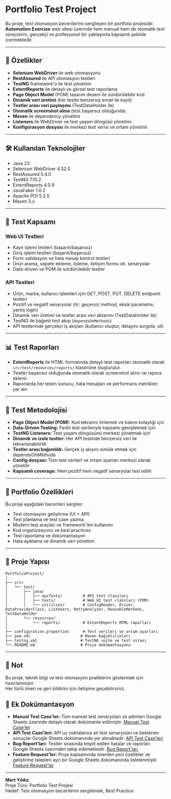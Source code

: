 # Portfolio Test Project

Bu proje, test otomasyon becerilerimi sergileyen bir portfolio projesidir.  
**Automation Exercise** web sitesi üzerinde hem manuel hem de otomatik test süreçlerini, gerçekçi ve profesyonel bir yaklaşımla kapsamlı şekilde içermektedir.

---

## 🚀 Özellikler

- **Selenium WebDriver** ile web otomasyonu
- **RestAssured** ile API otomasyon testleri
- **TestNG** framework'ü ile test yönetimi
- **ExtentReports** ile detaylı ve görsel test raporlama
- **Page Object Model** (POM) tasarım deseni ile sürdürülebilir kod
- **Dinamik veri üretimi** (her testte benzersiz email ile kayıt)
- **Testler arası veri paylaşımı** (TestDataHolder ile)
- **Otomatik screenshot alma** (test başarısız olduğunda)
- **Maven** ile dependency yönetimi
- **Listeners** ile WebDriver ve test yaşam döngüsü yönetimi
- **Konfigürasyon dosyası** ile merkezi test verisi ve ortam yönetimi

---

## 🛠️ Kullanılan Teknolojiler

- Java 23
- Selenium WebDriver 4.32.0
- RestAssured 5.4.0
- TestNG 7.10.2
- ExtentReports 4.0.9
- JavaFaker 1.0.2
- Apache POI 5.2.5
- Maven 3.x

---

## 🧪 Test Kapsamı

### Web UI Testleri
- Kayıt işlemi testleri (başarılı/başarısız)
- Giriş işlemi testleri (başarılı/başarısız)
- Form validasyon ve hata mesajı kontrol testleri
- Ürün arama, sepete ekleme, ödeme, iletişim formu vb. senaryolar
- Data-driven ve POM ile sürdürülebilir testler

### API Testleri
- Ürün, marka, kullanıcı işlemleri için GET, POST, PUT, DELETE endpoint testleri
- Pozitif ve negatif senaryolar (ör: geçersiz method, eksik parametre, yanlış login)
- Dinamik veri üretimi ve testler arası veri aktarımı (TestDataHolder ile)
- TestNG ile bağımlı test akışı (`dependsOnMethods`)
- API testlerinde gerçekçi iş akışları (kullanıcı oluştur, detayını sorgula, sil)

---

## 📊 Test Raporları

- **ExtentReports** ile HTML formatında detaylı test raporları otomatik olarak `src/test/resources/reports/` klasörüne oluşturulur.
- Testler başarısız olduğunda otomatik olarak screenshot alınır ve rapora eklenir.
- Raporlarda her testin sonucu, hata mesajları ve performans metrikleri yer alır.

---

## 📝 Test Metodolojisi

- **Page Object Model (POM):** Kod tekrarını önlemek ve bakım kolaylığı için
- **Data-Driven Testing:** Farklı test verileriyle kapsamı genişletmek için
- **TestNG Listeners:** Test yaşam döngüsünü merkezi yönetmek için
- **Dinamik ve izole testler:** Her API testinde benzersiz veri ile tekrarlanabilirlik
- **Testler arası bağımlılık:** Gerçek iş akışını simüle etmek için dependsOnMethods
- **Config dosyası:** Tüm test verileri ve ortam ayarları merkezi olarak yönetilir
- **Kapsamlı coverage:** Hem pozitif hem negatif senaryolar test edilir

---

## 🎯 Portfolio Özellikleri

Bu proje aşağıdaki becerileri sergiler:

- Test otomasyon geliştirme (UI + API)
- Test planlama ve test case yazma
- Modern test araçları ve framework'leri kullanımı
- Kod organizasyonu ve best practices
- Test raporlama ve dokümantasyon
- Hata ayıklama ve dinamik veri yönetimi

---

## 📁 Proje Yapısı

```
PortfolioProject/
│
├── src/
│   └── test/
│       ├── java/
│       │   ├── apiTests/         # API test classları
│       │   ├── tests/            # Web UI test classları (POM)
│       │   └── utilities/        # ConfigReader, Driver, DataProviderClass, Listeners, RetryAnalyzer, ReusableMethods, TestDataHolder
│       └── resources/
│           └── reports/          # ExtentReports HTML raporları
│
├── configuration.properties      # Test verileri ve ortam ayarları
├── pom.xml                      # Maven bağımlılıkları
├── testng.xml                   # TestNG suite ve test sırası
└── README.md                    # Proje dokümantasyonu
```

---

## 📝 Not

Bu proje, teknik bilgi ve test otomasyon pratiklerini göstermek için hazırlanmıştır.  
Her türlü öneri ve geri bildirim için iletişime geçebilirsiniz.

## 📄 Ek Dokümantasyon

- **Manuel Test Case'ler:** Tüm manuel test senaryoları ve adımları Google Sheets üzerinde detaylı olarak dokümante edilmiştir. [Manuel Test Case'ler](https://docs.google.com/spreadsheets/d/1B7jdYvrQclWU3P49Iyvyd-_lP3ViH6pIvXz7byBQ0QQ/edit?usp=sharing)
- **API Test Case'leri:** API uç noktalarına ait test senaryoları ve beklenen sonuçlar Google Sheets dokümanında yer almaktadır. [API Test Case'leri](https://docs.google.com/spreadsheets/d/1wvj83WIaFCBzdywTyjDLtB6prDvgFKvwmcg5-JS5FwM/edit?usp=sharing)
- **Bug Report'ları:** Testler sırasında tespit edilen hatalar ve raporları Google Sheets üzerinden takip edilmektedir. [Bug Report'ları](https://docs.google.com/spreadsheets/d/1edjRsi86Ca-ucRKp-nSzX2IxHkaPzippiwV8OCBMrQI/edit?usp=sharing)
- **Feature Request'ler:** Proje kapsamında önerilen yeni özellikler ve geliştirme talepleri ayrı bir Google Sheets dokümanında listelenmiştir. [Feature Request'ler](https://docs.google.com/spreadsheets/d/1KcRs4s0gbqUvuSTgvIPaOvQxHK1ATfZkfxHU1gKh5PU/edit?usp=sharing)

---

**Mert Yıldız**  
Proje Türü: Portfolio Test Projesi  
Hedef: Test otomasyon becerilerini sergilemek, Best Practice